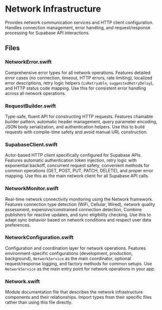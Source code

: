 # Network Infrastructure

Provides network communication services and HTTP client configuration. Handles connection management, error handling, and request/response processing for Supabase API interactions.

## Files

### NetworkError.swift
Comprehensive error types for all network operations. Features detailed error cases (no connection, timeout, HTTP errors, rate limiting), localized error descriptions, retry logic helpers (`isRetryable`, `suggestedRetryDelay`), and HTTP status code mapping. Use this for consistent error handling across all network operations.

### RequestBuilder.swift
Type-safe, fluent API for constructing HTTP requests. Features chainable builder pattern, automatic header management, query parameter encoding, JSON body serialization, and authentication helpers. Use this to build requests with compile-time safety and avoid manual URL construction.

### SupabaseClient.swift
Actor-based HTTP client specifically configured for Supabase APIs. Features automatic authentication token injection, retry logic with exponential backoff, concurrent request safety, convenient methods for common operations (GET, POST, PUT, PATCH, DELETE), and proper error mapping. Use this as the main network client for all Supabase API calls.

### NetworkMonitor.swift
Real-time network connectivity monitoring using the Network framework. Features connection type detection (WiFi, Cellular, Wired), network quality assessment, expensive/constrained connection detection, Combine publishers for reactive updates, and sync eligibility checking. Use this to adapt sync behavior based on network conditions and respect user data preferences.

### NetworkConfiguration.swift
Configuration and coordination layer for network operations. Features environment-specific configurations (development, production, background), `NetworkService` as the main coordinator, optional request/response logging, and factory methods for common setups. Use `NetworkService` as the main entry point for network operations in your app.

### Network.swift
Module documentation file that describes the network infrastructure components and their relationships. Import types from their specific files rather than using this file directly.